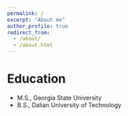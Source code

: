 ```yaml
---
permalink: /
excerpt: "About me"
author_profile: true
redirect_from: 
  - /about/
  - /about.html
---
```




Education 
======
- M.S., Georgia State University
- B.S., Dalian University of Technology
  

